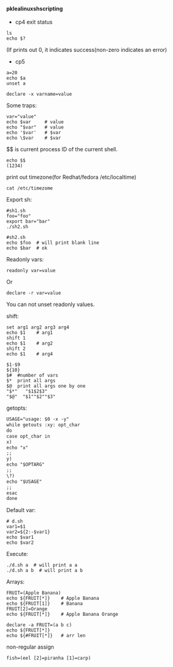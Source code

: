 #### pklealinuxshscripting

- cp4
exit status
```
ls
echo $?
```
(If prints out 0, it indicates success(non-zero indicates an error)

- cp5
```
a=20
echo $a
unset a
```
```
declare -x varname=value
```
Some traps:
```
var="value"
echo $var     # value
echo "$var"   # value
echo '$var'   # $var
echo \$var    # $var
```
$$ is current process ID of the current shell.
```
echo $$
(1234)
```
print out timezone(for Redhat/fedora /etc/localtime)
```
cat /etc/timezome
```

Export sh:
```
#sh1.sh
foo="foo"
export bar="bar"
./sh2.sh
```
```
#sh2.sh
echo $foo  # will print blank line
echo $bar  # ok
```

Readonly vars:
```
readonly var=value
```
Or
```
declare -r var=value
```
You can not unset readonly values.

shift:
```
set arg1 arg2 arg3 arg4
echo $1    # arg1
shift 1 
echo $1    # arg2
shift 2
echo $1    # arg4
```
```
$1-$9
${10}
$#  #number of vars
$*  print all args
$@  print all args one by one
"$*"   "$1$2$3"
"$@"  "$1""$2""$3"
```

getopts:
```y
USAGE="usage: $0 -x -y"
while getouts :xy: opt_char
do
case opt_char in
x)
echo "x"
;;
y)
echo "$OPTARG"
;;
\?)
echo "$USAGE"
;;
esac
done
```

Default var:
```
# d.sh
var1=$1
var2=${2:-$var1}
echo $var1
echo $var2
```
Execute:
```
./d.sh a  # will print a a
./d.sh a b  # will print a b
```

Arrays:
```
FRUIT=(Apple Banana)
echo ${FRUIT[*]}    # Apple Banana
echo ${FRUIT[1]}    # Banana
FRUIT[2]=Orange
echo ${FRUIT[*]}    # Apple Banana Orange
```
```
declare -a FRUIT=(a b c)
echo ${FRUIT[*]}
echo ${#FRUIT[*]}   # arr len
```
non-regular assign
```
fish=(eel [2]=piranha [1]=carp)
```
```
